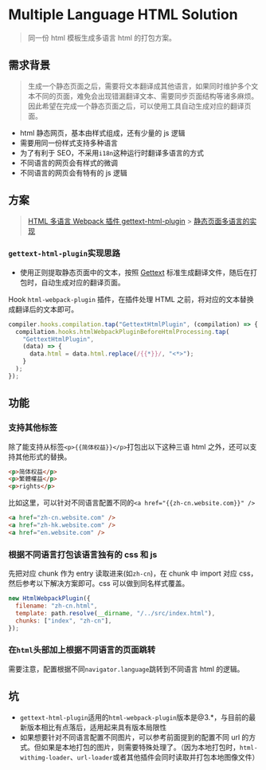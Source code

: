 # Multiple Language HTML Solution

> 同一份 html 模板生成多语言 html 的打包方案。

## 需求背景

> 生成一个静态页面之后，需要将文本翻译成其他语言，如果同时维护多个文本不同的页面，难免会出现错漏翻译文本、需要同步页面结构等诸多麻烦。因此希望在完成一个静态页面之后，可以使用工具自动生成对应的翻译页面。

- html 静态网页，基本由样式组成，还有少量的 js 逻辑
- 需要用同一份样式支持多种语言
- 为了有利于 SEO，不采用`i18n`这种运行时翻译多语言的方式
- 不同语言的网页会有样式的微调
- 不同语言的网页会有特有的 js 逻辑

## 方案

> [HTML 多语言 Webpack 插件 gettext-html-plugin](https://mufeng.me/post/html-i18n-webpack-plugin-gettext-html-plugin) > [静态页面多语言的实现](https://mufeng.me/post/the-realization-of-the-static-page-more-than-language)

### `gettext-html-plugin`实现思路

- 使用正则提取静态页面中的文本，按照 [Gettext](https://zh.wikipedia.org/zh-hans/Gettext) 标准生成翻译文件，随后在打包时，自动生成对应的翻译页面。

Hook `html-webpack-plugin` 插件，在插件处理 HTML 之前，将对应的文本替换成翻译后的文本即可。

```js
compiler.hooks.compilation.tap("GettextHtmlPlugin", (compilation) => {
  compilation.hooks.htmlWebpackPluginBeforeHtmlProcessing.tap(
    "GettextHtmlPlugin",
    (data) => {
      data.html = data.html.replace(/{{*}}/, "<*>");
    }
  );
});
```

## 功能

### 支持其他标签

除了能支持从标签`<p>{{简体权益}}</p>`打包出以下这种三语 html 之外，还可以支持其他形式的替换。

```html
<p>简体权益</p>
<p>繁體權益</p>
<p>rights</p>
```

比如这里，可以针对不同语言配置不同的`<a href="{{zh-cn.website.com}}" />`

```html
<a href="zh-cn.website.com" />
<a href="zh-hk.website.com" />
<a href="en.website.com" />
```

### 根据不同语言打包该语言独有的 css 和 js

先把对应 chunk 作为 entry 读取进来(如`zh-cn`)，在 chunk 中 import 对应 css，然后参考以下解决方案即可。css 可以做到同名样式覆盖。

```js
new HtmlWebpackPlugin({
  filename: "zh-cn.html",
  template: path.resolve(__dirname, "/../src/index.html"),
  chunks: ["index", "zh-cn"],
});
```

### 在`html`头部加上根据不同语言的页面跳转

需要注意，配置根据不同`navigator.language`跳转到不同语言 html 的逻辑。

## 坑

- `gettext-html-plugin`适用的`html-webpack-plugin`版本是@3.\*，与目前的最新版本相比有点落后，适用起来具有版本局限性
- 如果想要针对不同语言配置不同图片，可以参考前面提到的配置不同 url 的方式。但如果是本地打包的图片，则需要特殊处理了。（因为本地打包时，`html-withimg-loader`、`url-loader`或者其他插件会同时读取并打包本地图像文件）
